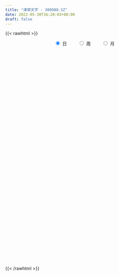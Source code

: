 ```yaml
---
title: "津荣天宇 - 300988.SZ"
date: 2022-05-30T16:20:03+08:00
draft: false
---
```

{{< rawhtml >}}
    <div style="text-align: center">
        <label style="padding: 1rem;"><input style="margin-right: .5rem" type="radio" name="period" value="D" checked onclick="period_change(this)">日</label>
        <label style="padding: 1rem;"><input style="margin-right: .5rem" type="radio" name="period" value="W" onclick="period_change(this)">周</label>
        <label style="padding: 1rem;"><input style="margin-right: .5rem" type="radio" name="period" value="M" onclick="period_change(this)">月</label>
    </div>
    <div id="chart" style="height: 700px;"></div> 
    <script type="text/javascript">
        const D_v = [49458.99,36265.23,30743.48,29973.37,25847.54,26991.52,23475.15,27943.26,15982.0,18000.22,36722.69,77947.11,48725.01,29952.4,20999.15,18208.72,14392.85,15678.54,17836.62,25659.06,15122.38,13561.24,10524.82,14047.04,11766.47,10066.08,10383.35,17040.26,12874.15,6975.99,7990.74,13260.11,5774.93,8443.81,10790.5,9726.62,5377.0,6477.76,7794.55,20024.31,11959.0,14164.68,9656.36,10997.77,6393.0,9428.18,12750.55,38485.65,23108.32,13194.73,9092.73,8238.0,11886.94,13099.81,24185.56,20824.9,15867.9,10595.7,12316.78,9730.63,27994.0,23168.0,28387.67,25656.9,14638.0,9678.0,13150.08,31573.27,18461.53,22911.0,15333.0,33371.36,20552.4,16618.19,23070.52,11030.82,10367.18,17137.65,14520.54,10143.54,11353.25,8668.6,6772.34,6325.0,10547.72,8419.0,6274.7,5551.92,3045.92,6268.0,5333.0,2640.0,4512.0,2261.0,3404.0,2433.72,3716.0,4795.14,4813.21,3992.0,2823.71,3205.93,4531.12,3552.99,2498.78,2592.0,4132.78,3918.0,25202.27,16256.2,10330.38,10247.27,5618.0,6776.0,9672.65,9790.0,12957.93,13805.24,32248.0,24669.01,23004.23,23217.99,28292.0,35179.52,42753.78,55981.4,39595.89,45439.72,37306.78,22098.28,25986.42,23054.63,16855.7,19729.0,19112.7,13642.0,11436.0,8931.52,9089.52,8781.52,12341.3,8001.0,7331.0,7661.0,9365.0,6957.0,4368.52,8371.16,9659.0,11390.0,4819.0,4658.0,3954.56,4259.0,4887.56,6163.0,7135.51,5520.99,5968.0,7863.64,5664.0,5042.79,4771.0,5344.0,6805.0,6055.0,4116.44,10121.94,5147.0,3777.0,4846.0,3590.0,6470.95,3722.1,3625.85,2814.0,3821.0,3886.0,4222.21,2957.79,2593.99,6593.71,5022.93,3525.63,3646.0,3914.84,4476.0,6696.26,6147.63,5538.72,5286.72,3492.0,4051.84,3992.0,4476.0,6477.93,7347.62,6177.0,4090.0,3864.93,7008.78,5286.33,5627.0,7154.68,21146.53,11918.53,7133.0,5696.0,7911.12,47712.99,118636.13,116487.07,115310.27,93471.88,82496.07,96507.15,80135.66,68410.56,56923.68,53908.07,45091.36,54104.99,67492.66,63381.47,44410.39,38023.85,26237.66,26459.0,35099.6,29549.56,22782.91,26043.35,27203.89,62186.15,55798.38,37789.49,49454.25,38249.06,53287.32,46489.97,43720.06,39931.58,29502.3,112656.18,100109.81,95788.63,61184.05,54003.3,37222.49,31579.5]
const D_histogram = [0.0,-0.0170393162,-0.0264361672,-0.0569169118,-0.0599435179,-0.0454735004,-0.0551023215,-0.1045921465,-0.1150385934,-0.1099421667,-0.0572254218,0.1777699049,0.1694000979,0.0888609319,0.0317733126,-0.0205671448,-0.0514870502,-0.0828908378,-0.0640890178,-0.165893946,-0.2277158506,-0.2402063567,-0.2181368113,-0.2014923339,-0.194921986,-0.1841318811,-0.1513721065,-0.0853588697,-0.084157584,-0.0692244658,-0.0661185461,-0.0993025345,-0.0976302049,-0.0632033361,-0.0099072168,-0.0056168175,0.0052959513,0.0135148443,0.0352317083,0.0867879397,0.087393162,0.0975499723,0.0694853127,0.0159945509,-0.0158973167,-0.0495826745,-0.1071979784,-0.0176606561,-0.0150729077,-0.0643086991,-0.0706297135,-0.0606900402,-0.0099768816,0.0383784029,0.1343513161,0.2207094592,0.2203617139,0.2320333809,0.2321523564,0.2149989014,0.2588533372,0.2894985757,0.3338808664,0.2722451874,0.1995536309,0.1243412445,0.0547245628,0.1223215059,0.1296004903,0.1444918833,0.0916198994,0.1413364217,0.1373682096,0.1172409062,0.0110708381,-0.0548205282,-0.0929462763,-0.091049726,-0.0727603297,-0.0865025303,-0.1274960495,-0.1602647609,-0.1879012393,-0.2020072235,-0.162443166,-0.162725647,-0.162612858,-0.1830048715,-0.1774613853,-0.192141207,-0.1855634391,-0.1764965274,-0.1947944654,-0.1802821166,-0.1416874272,-0.1030684568,-0.0901490662,-0.0399792627,0.0098950134,0.0302010309,0.0526601869,0.0561666187,0.0432636747,0.0206534386,0.0187772806,0.0292504007,0.0524768412,0.0359195282,0.1056937627,0.1605799616,0.1884749985,0.1768007354,0.1626980958,0.1586992945,0.1640466555,0.1703794493,0.1920917538,0.2285493363,0.2507060132,0.267443981,0.3028728611,0.2457886102,0.2527773807,0.1987066909,0.2466694314,0.3540978834,0.3720378303,0.4087894113,0.3049486814,0.2232902937,0.1920264284,0.1094575743,0.0614413222,-0.0367800626,-0.148574871,-0.2556326673,-0.3306671241,-0.3489191808,-0.3428478722,-0.3119165449,-0.3000990611,-0.265359207,-0.2417446078,-0.2001098064,-0.2104780478,-0.2288369197,-0.2162458941,-0.2171489445,-0.2020359306,-0.2475878642,-0.2648785517,-0.2435896218,-0.2183874408,-0.1820598321,-0.1268722406,-0.0691555258,-0.0517780018,-0.0259965634,-0.0264959228,0.0171372803,0.0407184122,0.0753805604,0.0917759726,0.0703242671,0.0912026074,0.069759257,0.0670823403,-0.0023021409,-0.0532041949,-0.0809444963,-0.1322808015,-0.143345164,-0.1901834076,-0.1756280427,-0.1300005479,-0.0800056368,-0.0346385042,-0.0124167726,-0.0209635158,-0.0145272206,0.0041675998,0.0471444623,0.0649770497,0.0849716833,0.1149330734,0.1186955189,0.1316068156,0.1045905166,0.1082648058,0.1106780997,0.124583684,0.1267403629,0.1155024139,0.0863477647,0.0314552615,-0.048020803,-0.1220881132,-0.1407602242,-0.1350204865,-0.1488047036,-0.2205619026,-0.2139099679,-0.1762767745,-0.1211407675,-0.0080430821,0.0552610028,0.0955130193,0.1246237748,0.1192547174,0.3318874494,0.7128822366,1.2302321302,1.6212229913,1.7409952844,1.7639104511,1.6030310445,1.1554555413,0.5873744073,0.2132047108,-0.0487909831,-0.2241693719,-0.3376655243,-0.3669567944,-0.5089195208,-0.5711169781,-0.6920396606,-0.7465103215,-0.8033257313,-0.9320999463,-0.9408822855,-0.9369388313,-0.8618700606,-0.7251936537,-0.5441572782,-0.4902837243,-0.405583923,-0.306137896,-0.1980844814,-0.0926697276,0.0191461628,0.1304729384,0.1509226876,0.1601449743,0.1960772103,0.2241031611,0.0728859703,-0.0252867865,-0.1277661426,-0.2030307374,-0.2408749886]
const D_fast = [0.0,-0.0212991453,-0.0373050381,-0.0820150107,-0.1000274962,-0.0969258538,-0.1203302553,-0.1959681169,-0.2351742122,-0.2575633272,-0.2191529377,0.0602848652,0.0942650828,0.0359411497,-0.0132031415,-0.0706853851,-0.114477053,-0.1666035501,-0.1638239845,-0.3071023992,-0.4258532665,-0.4983953618,-0.5308600192,-0.5645886252,-0.6067487738,-0.6419916393,-0.6470748912,-0.6024013719,-0.6222394822,-0.6246124805,-0.6380361973,-0.6960458193,-0.7187810409,-0.7001550061,-0.649335691,-0.6464494961,-0.6342127394,-0.6226151353,-0.5920903443,-0.5188371279,-0.4963836151,-0.4618393118,-0.4725326432,-0.5220247673,-0.5578909641,-0.6039719904,-0.688386789,-0.6032646307,-0.6044451092,-0.6697580754,-0.6937365182,-0.6989693549,-0.6507504167,-0.5928005315,-0.4632397893,-0.3217042813,-0.2669615981,-0.1972815859,-0.1391245213,-0.102528251,0.0060395191,0.1090594015,0.2369119088,0.2433375266,0.2205343779,0.1764073027,0.1204717617,0.2186490812,0.2583281882,0.309342552,0.2793755429,0.3644261707,0.394800011,0.4039829341,0.3005805756,0.2209840773,0.15962176,0.1387558789,0.1388551928,0.1034873596,0.030619828,-0.0422150736,-0.1168268618,-0.1814346519,-0.182481386,-0.2234452786,-0.2639857042,-0.3301289356,-0.3689507956,-0.4316659191,-0.471479011,-0.5065362311,-0.5735327855,-0.6040909659,-0.6009181333,-0.5880662771,-0.597684153,-0.5575091652,-0.5051611358,-0.4773048605,-0.4416806578,-0.4241325713,-0.4262195967,-0.4436664731,-0.440848311,-0.4230625907,-0.3867169399,-0.3942943708,-0.2980966957,-0.2030655064,-0.1280517198,-0.095525799,-0.0689539147,-0.0332778923,0.0130811325,0.0620087886,0.1317440316,0.2253389481,0.3101721283,0.3937710914,0.5049181867,0.5092810884,0.5794642041,0.575070187,0.6847002854,0.8806532083,0.9916026127,1.1305515465,1.102947987,1.0771121727,1.0938549145,1.038650454,1.0059945324,0.898578132,0.7496396059,0.5786736426,0.4209724049,0.315490553,0.2358498935,0.1888020846,0.1255948031,0.0939948555,0.0571733028,0.0487806526,-0.0142071007,-0.0897752026,-0.1312456505,-0.186435937,-0.2218319058,-0.3292808055,-0.4127911308,-0.4523996064,-0.4817942856,-0.4909816349,-0.4675121036,-0.4270842703,-0.4226512467,-0.4033689491,-0.4104922892,-0.362574766,-0.3288140312,-0.2753067428,-0.2359673375,-0.2398379762,-0.196158984,-0.2001625202,-0.1860688518,-0.2560288682,-0.3202319709,-0.3682083964,-0.4526149019,-0.4995155555,-0.593899651,-0.6232512967,-0.6101239389,-0.580130437,-0.5434229305,-0.524305392,-0.5380930141,-0.5352885241,-0.5155518038,-0.4607888257,-0.4267119759,-0.3854744215,-0.326779763,-0.2933434378,-0.2475304372,-0.248399107,-0.2176586164,-0.1875757976,-0.1425242923,-0.1086825227,-0.0910448682,-0.0986125762,-0.1456412641,-0.2371225293,-0.3417118678,-0.3955740348,-0.4235894188,-0.4745748117,-0.6014724864,-0.6482980437,-0.6547340439,-0.6298832287,-0.5187963139,-0.4416769783,-0.377546707,-0.3172800078,-0.2928353858,0.0027692085,0.5619845549,1.386892481,2.1831890899,2.7382102042,3.2021029837,3.4419813382,3.2832697203,2.8620321881,2.5411636693,2.2669702296,2.0355494978,1.8376369644,1.7166064956,1.4474138891,1.2424371872,0.9485045896,0.7074063483,0.4497595057,0.0879603041,-0.1560426065,-0.3863338601,-0.5267326045,-0.5713546111,-0.5263575551,-0.5950549323,-0.6117511117,-0.5888395588,-0.5303072645,-0.4480599426,-0.3314575115,-0.1875125013,-0.1293320802,-0.0800735499,0.0048779886,0.0889297298,-0.0440659685,-0.148560422,-0.2829813137,-0.4090035929,-0.5070665911]
const D_slow = [0.0,-0.0042598291,-0.0108688709,-0.0250980988,-0.0400839783,-0.0514523534,-0.0652279338,-0.0913759704,-0.1201356188,-0.1476211604,-0.1619275159,-0.1174850397,-0.0751350152,-0.0529197822,-0.0449764541,-0.0501182403,-0.0629900028,-0.0837127123,-0.0997349667,-0.1412084532,-0.1981374159,-0.258189005,-0.3127232079,-0.3630962913,-0.4118267878,-0.4578597581,-0.4957027847,-0.5170425022,-0.5380818982,-0.5553880146,-0.5719176512,-0.5967432848,-0.621150836,-0.63695167,-0.6394284742,-0.6408326786,-0.6395086908,-0.6361299797,-0.6273220526,-0.6056250677,-0.5837767772,-0.5593892841,-0.5420179559,-0.5380193182,-0.5419936474,-0.554389316,-0.5811888106,-0.5856039746,-0.5893722015,-0.6054493763,-0.6231068047,-0.6382793147,-0.6407735351,-0.6311789344,-0.5975911054,-0.5424137406,-0.4873233121,-0.4293149668,-0.3712768777,-0.3175271524,-0.2528138181,-0.1804391742,-0.0969689576,-0.0289076607,0.020980747,0.0520660581,0.0657471988,0.0963275753,0.1287276979,0.1648506687,0.1877556436,0.223089749,0.2574318014,0.2867420279,0.2895097375,0.2758046054,0.2525680363,0.2298056048,0.2116155224,0.1899898899,0.1581158775,0.1180496873,0.0710743775,0.0205725716,-0.0200382199,-0.0607196317,-0.1013728462,-0.147124064,-0.1914894104,-0.2395247121,-0.2859155719,-0.3300397037,-0.3787383201,-0.4238088493,-0.4592307061,-0.4849978203,-0.5075350868,-0.5175299025,-0.5150561492,-0.5075058914,-0.4943408447,-0.48029919,-0.4694832714,-0.4643199117,-0.4596255916,-0.4523129914,-0.4391937811,-0.430213899,-0.4037904583,-0.363645468,-0.3165267183,-0.2723265345,-0.2316520105,-0.1919771869,-0.150965523,-0.1083706607,-0.0603477222,-0.0032103882,0.0594661151,0.1263271104,0.2020453256,0.2634924782,0.3266868234,0.3763634961,0.438030854,0.5265553248,0.6195647824,0.7217621352,0.7979993056,0.853821879,0.9018284861,0.9291928797,0.9445532102,0.9353581946,0.8982144768,0.83430631,0.751639529,0.6644097338,0.5786977657,0.5007186295,0.4256938642,0.3593540625,0.2989179105,0.2488904589,0.196270947,0.1390617171,0.0850002436,0.0307130074,-0.0197959752,-0.0816929413,-0.1479125792,-0.2088099846,-0.2634068448,-0.3089218028,-0.340639863,-0.3579287444,-0.3708732449,-0.3773723858,-0.3839963664,-0.3797120464,-0.3695324433,-0.3506873032,-0.3277433101,-0.3101622433,-0.2873615914,-0.2699217772,-0.2531511921,-0.2537267273,-0.267027776,-0.2872639001,-0.3203341005,-0.3561703915,-0.4037162434,-0.4476232541,-0.480123391,-0.5001248002,-0.5087844263,-0.5118886194,-0.5171294984,-0.5207613035,-0.5197194036,-0.507933288,-0.4916890256,-0.4704461048,-0.4417128364,-0.4120389567,-0.3791372528,-0.3529896236,-0.3259234222,-0.2982538973,-0.2671079763,-0.2354228855,-0.2065472821,-0.1849603409,-0.1770965255,-0.1891017263,-0.2196237546,-0.2548138106,-0.2885689323,-0.3257701082,-0.3809105838,-0.4343880758,-0.4784572694,-0.5087424613,-0.5107532318,-0.4969379811,-0.4730597263,-0.4419037826,-0.4120901032,-0.3291182409,-0.1508976817,0.1566603508,0.5619660986,0.9972149198,1.4381925325,1.8389502937,2.127814179,2.2746577808,2.3279589585,2.3157612127,2.2597188698,2.1753024887,2.0835632901,1.9563334099,1.8135541654,1.6405442502,1.4539166698,1.253085237,1.0200602504,0.784839679,0.5506049712,0.3351374561,0.1538390426,0.0177997231,-0.104771208,-0.2061671887,-0.2827016627,-0.3322227831,-0.355390215,-0.3506036743,-0.3179854397,-0.2802547678,-0.2402185242,-0.1911992216,-0.1351734314,-0.1169519388,-0.1232736354,-0.1552151711,-0.2059728554,-0.2661916026]
const D_data = [['2021-05-19', 23.7525, 23.1968, 23.0878, 24.2809],['2021-05-20', 23.0442, 22.9298, 22.6738, 23.4092],['2021-05-21', 22.9625, 22.9353, 22.7882, 23.2948],['2021-05-24', 22.7718, 22.5267, 22.2107, 22.9625],['2021-05-25', 22.5104, 22.7283, 22.287, 22.7283],['2021-05-26', 22.6193, 22.9298, 22.4722, 23.0497],['2021-05-27', 22.8372, 22.5921, 22.5594, 22.9898],['2021-05-28', 22.4995, 21.8566, 21.8457, 22.652],['2021-05-31', 21.8566, 22.08, 21.8076, 22.1453],['2021-06-01', 21.9601, 22.1508, 21.8893, 22.2706],['2021-06-02', 22.1508, 22.8154, 22.0473, 23.1423],['2021-06-03', 22.7228, 25.9098, 22.6139, 26.4764],['2021-06-04', 24.5151, 23.5999, 23.5073, 24.7875],['2021-06-07', 23.5672, 22.5485, 22.543, 23.5727],['2021-06-08', 22.761, 22.5104, 22.2761, 23.0987],['2021-06-09', 22.5866, 22.2706, 22.0636, 22.5921],['2021-06-10', 22.0909, 22.2761, 22.0691, 22.4559],['2021-06-11', 22.3306, 22.0364, 21.9492, 22.3306],['2021-06-15', 22.0909, 22.5594, 21.9056, 22.5866],['2021-06-16', 22.336, 20.7126, 20.402, 22.4341],['2021-06-17', 20.4565, 20.5873, 20.1623, 20.669],['2021-06-18', 20.5437, 20.7834, 20.2822, 20.9087],['2021-06-21', 20.6363, 21.0177, 20.6363, 21.0667],['2021-06-22', 21.0667, 20.8379, 20.7017, 21.35],['2021-06-23', 20.8379, 20.56, 20.5491, 20.9468],['2021-06-24', 20.4347, 20.4456, 20.2767, 20.5655],['2021-06-25', 20.4293, 20.6363, 20.3803, 20.6635],['2021-06-28', 20.5982, 21.1538, 20.3966, 21.5951],['2021-06-29', 21.083, 20.3803, 20.3258, 21.083],['2021-06-30', 20.304, 20.4565, 20.2931, 20.5764],['2021-07-01', 20.4402, 20.2223, 20.2168, 20.5165],['2021-07-02', 20.1787, 19.5358, 19.5032, 20.2223],['2021-07-05', 19.5576, 19.7211, 19.5467, 19.7538],['2021-07-06', 19.6121, 20.0752, 19.6121, 20.1351],['2021-07-07', 20.0752, 20.4293, 19.9226, 20.4892],['2021-07-08', 20.4347, 19.8736, 19.7864, 20.4674],['2021-07-09', 19.6938, 19.9063, 19.6557, 20.0316],['2021-07-12', 20.1024, 19.8409, 19.7919, 20.255],['2021-07-13', 19.8191, 20.0207, 19.8137, 20.255],['2021-07-14', 19.9935, 20.5546, 19.6611, 20.9577],['2021-07-15', 20.1569, 20.0425, 19.7756, 20.2495],['2021-07-16', 20.718, 20.1841, 20.1678, 21.2301],['2021-07-19', 19.5576, 19.6448, 19.4541, 19.8191],['2021-07-20', 19.6557, 19.0619, 18.8985, 19.6938],['2021-07-21', 19.0619, 19.0238, 19.0129, 19.2417],['2021-07-22', 19.0401, 18.7187, 18.5716, 19.0946],['2021-07-23', 18.8331, 18.0268, 18.0159, 18.8331],['2021-07-26', 18.3537, 19.8246, 18.2393, 21.0231],['2021-07-27', 19.4923, 18.8876, 18.7949, 19.5576],['2021-07-28', 18.528, 17.9941, 17.6073, 18.7078],['2021-07-29', 18.0867, 18.2393, 18.0867, 18.419],['2021-07-30', 18.4681, 18.3101, 18.1358, 18.4681],['2021-08-02', 18.4692, 18.8661, 18.403, 19.5718],['2021-08-03', 18.6952, 19.026, 18.6952, 19.3954],['2021-08-04', 19.0205, 19.9963, 18.9654, 20.6469],['2021-08-05', 19.7317, 20.4319, 19.5883, 20.5587],['2021-08-06', 20.2334, 19.6821, 19.5883, 20.6028],['2021-08-09', 19.6821, 19.9798, 19.2961, 20.057],['2021-08-10', 20.3161, 19.9963, 19.8805, 20.4815],['2021-08-11', 19.853, 19.864, 19.6269, 19.9853],['2021-08-12', 19.9853, 20.8509, 19.9577, 21.4077],['2021-08-13', 20.8729, 21.0769, 20.5642, 21.314],['2021-08-16', 21.3195, 21.6834, 20.6965, 21.7826],['2021-08-17', 21.6558, 20.5421, 20.5256, 22.3449],['2021-08-18', 20.2885, 20.2279, 20.0459, 20.6744],['2021-08-19', 20.057, 19.9302, 19.8364, 20.2554],['2021-08-20', 19.7923, 19.6876, 19.6655, 20.6744],['2021-08-23', 19.8585, 21.4849, 19.8585, 21.6944],['2021-08-24', 21.5069, 21.0493, 20.8068, 21.6558],['2021-08-25', 21.3305, 21.336, 20.9997, 22.2512],['2021-08-26', 21.121, 20.5035, 20.476, 21.3415],['2021-08-27', 20.5642, 21.9039, 20.509, 22.1079],['2021-08-30', 21.4573, 21.5014, 21.3085, 21.8267],['2021-08-31', 21.6503, 21.3746, 20.6689, 21.7771],['2021-09-01', 21.2258, 20.0459, 20.0404, 21.6117],['2021-09-02', 19.8475, 20.1066, 19.6821, 20.2665],['2021-09-03', 20.0129, 20.1507, 19.9191, 20.5587],['2021-09-06', 20.09, 20.5146, 19.4119, 20.713],['2021-09-07', 20.7847, 20.7406, 20.4098, 21.1155],['2021-09-08', 20.6414, 20.3161, 20.3161, 20.7296],['2021-09-09', 20.09, 19.7648, 19.6324, 20.1341],['2021-09-10', 19.6545, 19.5718, 19.5112, 19.853],['2021-09-13', 19.7868, 19.3458, 19.2355, 19.7923],['2021-09-14', 19.23, 19.252, 19.1749, 19.4781],['2021-09-15', 19.3458, 19.8475, 19.3458, 19.8861],['2021-09-16', 20.0129, 19.3182, 19.2961, 20.0129],['2021-09-17', 19.1914, 19.1804, 18.9102, 19.4615],['2021-09-22', 19.026, 18.7117, 18.5243, 19.026],['2021-09-23', 18.8551, 18.8275, 18.7834, 18.9654],['2021-09-24', 18.8, 18.3699, 18.3534, 18.8551],['2021-09-27', 18.3699, 18.4251, 18.1935, 18.7944],['2021-09-28', 18.392, 18.3093, 18.2266, 18.4416],['2021-09-29', 18.2486, 17.7414, 17.6422, 18.5188],['2021-09-30', 17.7414, 17.9344, 17.7414, 18.0612],['2021-10-08', 17.984, 18.188, 17.984, 18.2927],['2021-10-11', 18.0832, 18.2321, 18.0832, 18.2762],['2021-10-12', 18.2872, 17.9013, 17.8241, 18.2872],['2021-10-13', 17.9234, 18.414, 17.9234, 18.4692],['2021-10-14', 18.3368, 18.596, 18.2266, 18.6897],['2021-10-15', 18.6897, 18.3589, 18.3313, 18.6897],['2021-10-18', 18.3644, 18.4637, 18.2321, 18.5463],['2021-10-19', 18.3589, 18.2707, 18.2542, 18.5078],['2021-10-20', 18.2707, 18.0116, 17.8958, 18.3258],['2021-10-21', 18.0005, 17.7525, 17.7414, 18.1659],['2021-10-22', 17.7194, 17.8958, 17.7194, 17.9068],['2021-10-25', 18.0061, 18.0281, 17.973, 18.1715],['2021-10-26', 18.1825, 18.2486, 18.0612, 18.3865],['2021-10-27', 18.1384, 17.7414, 17.7304, 18.3479],['2021-10-28', 18.2817, 18.9654, 18.188, 19.445],['2021-10-29', 18.822, 19.1693, 18.4692, 19.252],['2021-11-01', 19.1859, 19.1473, 18.7724, 19.2686],['2021-11-02', 19.0205, 18.8, 18.4251, 19.2686],['2021-11-03', 18.6401, 18.8, 18.5739, 18.8441],['2021-11-04', 18.6621, 18.9764, 18.6621, 19.0315],['2021-11-05', 18.9378, 19.2024, 18.7062, 19.2741],['2021-11-08', 19.2024, 19.3623, 18.7724, 19.3844],['2021-11-09', 19.3623, 19.7648, 19.2851, 19.9467],['2021-11-10', 19.7648, 20.272, 19.4891, 20.272],['2021-11-11', 20.9556, 20.4484, 20.4484, 22.152],['2021-11-12', 20.2499, 20.7075, 19.7703, 20.7737],['2021-11-15', 20.6248, 21.336, 20.509, 21.3691],['2021-11-16', 20.9556, 20.3712, 20.0459, 21.1155],['2021-11-17', 20.2058, 21.2809, 20.2058, 21.766],['2021-11-18', 21.4353, 20.6193, 20.6193, 22.2016],['2021-11-19', 20.5862, 22.1189, 20.5862, 22.9514],['2021-11-22', 21.7936, 23.5964, 21.6503, 23.9327],['2021-11-23', 23.1554, 23.1885, 22.786, 23.3373],['2021-11-24', 22.9073, 23.9823, 22.9073, 24.6274],['2021-11-25', 23.6516, 22.4331, 22.2236, 23.9107],['2021-11-26', 22.3284, 22.5379, 22.0748, 23.431],['2021-11-29', 21.948, 23.1554, 21.8873, 23.5964],['2021-11-30', 23.1388, 22.4552, 22.3063, 23.3318],['2021-12-01', 22.4993, 22.7364, 22.0803, 22.9348],['2021-12-02', 22.7694, 21.8543, 21.6172, 22.7694],['2021-12-03', 22.1575, 21.1706, 20.8839, 22.1575],['2021-12-06', 21.1596, 20.5973, 20.5366, 21.3526],['2021-12-07', 20.68, 20.3822, 20.0625, 20.7902],['2021-12-08', 20.3712, 20.6689, 20.3216, 20.8123],['2021-12-09', 20.68, 20.7516, 20.5752, 21.11],['2021-12-10', 20.6689, 20.9777, 20.4484, 21.0824],['2021-12-13', 20.9611, 20.6744, 20.3767, 21.0824],['2021-12-14', 20.4263, 20.917, 20.3602, 21.0273],['2021-12-15', 21.11, 20.7792, 20.3988, 21.1927],['2021-12-16', 20.8068, 21.0438, 20.7737, 21.099],['2021-12-17', 21.0107, 20.3436, 20.2113, 21.0107],['2021-12-20', 20.294, 20.0129, 19.9577, 20.509],['2021-12-21', 20.0129, 20.2224, 20.0129, 20.2885],['2021-12-22', 20.2279, 19.9191, 19.864, 20.3712],['2021-12-23', 19.9191, 19.9908, 19.3788, 20.3216],['2021-12-24', 19.9357, 18.9598, 18.9488, 20.0404],['2021-12-27', 18.9929, 18.9212, 18.6952, 19.1032],['2021-12-28', 18.9268, 19.1859, 18.9212, 19.2631],['2021-12-29', 19.026, 19.1418, 18.8716, 19.2851],['2021-12-30', 19.0866, 19.2465, 19.0866, 19.4064],['2021-12-31', 19.241, 19.5608, 19.241, 19.5828],['2022-01-04', 19.5608, 19.7703, 19.4891, 19.8971],['2022-01-05', 19.7537, 19.3678, 19.1197, 19.8309],['2022-01-06', 19.3733, 19.5056, 19.2576, 19.5994],['2022-01-07', 19.3458, 19.1693, 19.1638, 19.5056],['2022-01-10', 19.1693, 19.7813, 19.026, 19.8034],['2022-01-11', 19.7868, 19.6821, 19.6821, 20.1121],['2022-01-12', 19.9302, 19.9743, 19.649, 20.0294],['2022-01-13', 19.9688, 19.9026, 19.7813, 20.0956],['2022-01-14', 19.853, 19.434, 19.4119, 20.0239],['2022-01-17', 19.434, 19.9853, 19.1859, 20.1727],['2022-01-18', 19.9853, 19.4781, 19.4726, 20.0514],['2022-01-19', 19.6269, 19.6655, 19.3402, 19.6821],['2022-01-20', 19.4726, 18.6235, 18.5243, 19.66],['2022-01-21', 18.607, 18.4692, 18.2486, 18.9874],['2022-01-24', 18.4857, 18.4526, 18.3754, 18.8],['2022-01-25', 18.4637, 17.8131, 17.7249, 18.5629],['2022-01-26', 17.8131, 17.9895, 17.8076, 18.1604],['2022-01-27', 18.0005, 17.1956, 17.1791, 18.0005],['2022-01-28', 17.554, 17.6698, 17.2011, 17.7249],['2022-02-07', 18.0226, 18.0336, 17.6698, 18.3754],['2022-02-08', 18.0116, 18.1935, 17.9234, 18.2321],['2022-02-09', 18.0336, 18.2762, 18.0336, 18.2927],['2022-02-10', 18.2762, 18.0777, 17.9344, 18.2762],['2022-02-11', 18.0777, 17.6422, 17.5871, 18.1329],['2022-02-14', 17.5981, 17.7359, 17.4051, 17.9895],['2022-02-15', 17.7414, 17.8793, 17.5319, 17.9013],['2022-02-16', 17.9123, 18.2983, 17.8848, 18.4912],['2022-02-17', 18.21, 18.1218, 17.6973, 18.4637],['2022-02-18', 17.9399, 18.2431, 17.7359, 18.2762],['2022-02-21', 18.2431, 18.5188, 18.177, 18.5519],['2022-02-22', 18.5298, 18.3148, 18.0722, 18.6125],['2022-02-23', 18.4692, 18.5188, 18.1439, 18.5739],['2022-02-24', 18.4416, 18.0226, 17.7525, 18.811],['2022-02-25', 18.1329, 18.381, 18.0116, 18.6346],['2022-02-28', 18.3424, 18.4251, 17.6973, 18.6346],['2022-03-01', 18.7007, 18.6676, 18.414, 18.7393],['2022-03-02', 18.6511, 18.629, 18.4692, 18.7889],['2022-03-03', 18.6346, 18.5022, 18.392, 18.7448],['2022-03-04', 18.5298, 18.2211, 18.1218, 18.5739],['2022-03-07', 18.3479, 17.6918, 17.5871, 18.3479],['2022-03-08', 17.9564, 16.9861, 16.953, 18.0281],['2022-03-09', 16.9034, 16.5396, 15.9937, 17.1901],['2022-03-10', 16.8042, 16.8428, 16.727, 17.1791],['2022-03-11', 16.9806, 16.9641, 16.3025, 16.9806],['2022-03-14', 16.8703, 16.5396, 16.4844, 16.8703],['2022-03-15', 16.534, 15.3818, 15.3267, 16.5396],['2022-03-16', 15.4865, 15.9552, 15.2274, 15.9607],['2022-03-17', 16.0268, 16.2418, 16.0268, 16.512],['2022-03-18', 16.3356, 16.523, 15.9882, 16.5561],['2022-03-21', 17.2949, 17.5815, 16.7546, 18.6787],['2022-03-22', 18.0171, 17.3831, 17.3059, 18.2156],['2022-03-23', 17.3776, 17.3665, 17.1736, 17.7304],['2022-03-24', 17.3334, 17.4382, 17.2066, 17.5044],['2022-03-25', 17.339, 17.1074, 17.0743, 17.5319],['2022-03-28', 18.403, 20.5311, 17.9178, 20.5311],['2022-03-29', 22.163, 24.6384, 22.163, 24.6384],['2022-03-30', 24.8369, 29.5672, 24.1257, 29.5672],['2022-03-31', 32.4175, 31.6457, 29.8263, 35.0087],['2022-04-01', 32.0702, 31.0944, 30.6092, 33.1122],['2022-04-06', 31.0944, 31.8497, 29.1647, 31.8497],['2022-04-07', 32.2521, 30.7581, 27.5659, 32.9468],['2022-04-08', 29.7712, 26.9043, 26.5625, 30.1626],['2022-04-11', 25.3606, 23.6516, 23.646, 25.7355],['2022-04-12', 24.1919, 24.1753, 23.3373, 25.085],['2022-04-13', 23.7618, 24.2525, 23.3649, 25.1291],['2022-04-14', 23.8721, 24.3683, 23.8721, 25.3386],['2022-04-15', 23.7839, 24.451, 23.7839, 25.7355],['2022-04-18', 24.258, 25.1401, 24.0926, 26.4578],['2022-04-19', 24.6935, 23.1995, 22.7474, 24.7818],['2022-04-20', 23.2215, 23.4806, 22.4387, 23.635],['2022-04-21', 23.0892, 21.9866, 21.6723, 23.3704],['2022-04-22', 21.3967, 21.9866, 21.2699, 22.4276],['2022-04-25', 21.5014, 21.2258, 20.7737, 22.1795],['2022-04-26', 21.6007, 19.2851, 19.0205, 21.6062],['2022-04-27', 18.6897, 19.7923, 18.4912, 19.9191],['2022-04-28', 19.5718, 19.2796, 18.6401, 19.7262],['2022-04-29', 19.4615, 19.7262, 18.9157, 19.9302],['2022-05-05', 19.6821, 20.4705, 19.5001, 20.5256],['2022-05-06', 20.509, 21.3912, 20.0404, 21.3912],['2022-05-09', 20.7075, 20.0129, 19.671, 20.7626],['2022-05-10', 19.4781, 20.3933, 19.4781, 20.4815],['2022-05-11', 20.2775, 20.7571, 20.1231, 21.314],['2022-05-12', 20.6524, 21.1817, 20.5862, 21.2809],['2022-05-13', 21.7936, 21.5621, 20.7075, 22.1795],['2022-05-16', 21.347, 22.152, 21.2809, 22.5599],['2022-05-17', 21.948, 22.7639, 21.6944, 22.8521],['2022-05-18', 23.1554, 22.0527, 21.4353, 23.1554],['2022-05-19', 21.5014, 22.0803, 20.9722, 22.0968],['2022-05-20', 21.76, 22.65, 21.28, 24.71],['2022-05-23', 22.67, 22.87, 22.6, 23.86],['2022-05-24', 22.7, 20.39, 20.39, 23.26],['2022-05-25', 20.25, 20.38, 19.72, 20.9],['2022-05-26', 20.6, 19.7, 19.3, 20.79],['2022-05-27', 19.77, 19.4, 19.0, 20.09],['2022-05-30', 19.56, 19.35, 19.19, 19.76]]
const W_v = [295397.72,227295.53,134230.84,197377.03,99231.66,72179.3,56787.76,58141.25,40112.86,60420.3,49225.86,92119.43,85865.11,83805.11,91510.65,121650.16,81639.11,61823.58,38338.76,14865.84,14746.0,3404.0,19750.07,16612.53,52101.25,42644.3,93470.18,152447.52,200422.07,104738.45,51880.56,44699.3,40745.68,22578.12,24787.5,28685.43,32245.38,22406.05,18369.06,20694.05,24880.73,22361.28,28568.55,28941.72,53805.18,491618.34,259138.88,278438.66,239546.03,139934.42,89390.04,234578.5,272300.09,348308.28,31579.5]
const W_histogram = [0.0,-0.2398905983,-0.445967271,-0.4389372537,-0.5087364407,-0.6020567979,-0.6332795979,-0.6833444898,-0.6471614916,-0.5632576448,-0.6079602881,-0.5737885466,-0.4211851371,-0.1999357665,-0.1244777589,0.0860300921,0.1166291027,0.1075359482,0.0857619075,0.0302397125,-0.019661905,-0.0194031626,0.0070480608,0.0080531443,0.1038637923,0.1746780222,0.3196542572,0.4968056345,0.6203722297,0.5884639098,0.5343858482,0.4398727565,0.2761236422,0.203598687,0.1282500714,0.0966663823,0.0154852305,-0.0820068523,-0.1351702314,-0.1173448437,-0.0852396342,-0.0646777391,-0.1222958036,-0.1735475494,-0.1522817444,0.7689915698,1.0443047409,1.0087685742,0.7772533654,0.4462859855,0.3198264499,0.2320987662,0.2312380848,0.0075073936,-0.1399861562]
const W_fast = [0.0,-0.2998632479,-0.6174317384,-0.7201360345,-0.9171193316,-1.1609538883,-1.3504965878,-1.5713976021,-1.6970049768,-1.7539155413,-1.9506082566,-2.0598836517,-2.0125765264,-1.8413110975,-1.7969725296,-1.5649571556,-1.5052008693,-1.4874100368,-1.4877436007,-1.5357058675,-1.5905229612,-1.5951150095,-1.5669017709,-1.5638834013,-1.4421068052,-1.3276230697,-1.1027332705,-0.8013804845,-0.5227208319,-0.4075131743,-0.327994774,-0.3125396766,-0.4072578803,-0.4288831637,-0.4721692615,-0.479586355,-0.5568961991,-0.674889995,-0.761845932,-0.7733567552,-0.7625614542,-0.7581689939,-0.8463610093,-0.9409996424,-0.9578042736,0.1557169331,0.6921062895,0.9087622663,0.8715603989,0.6521645153,0.6056615921,0.5759586,0.6329074398,0.411053597,0.2285635082]
const W_slow = [0.0,-0.0599726496,-0.1714644673,-0.2811987808,-0.4083828909,-0.5588970904,-0.7172169899,-0.8880531123,-1.0498434852,-1.1906578964,-1.3426479685,-1.4860951051,-1.5913913894,-1.641375331,-1.6724947707,-1.6509872477,-1.621829972,-1.594945985,-1.5735055081,-1.56594558,-1.5708610562,-1.5757118469,-1.5739498317,-1.5719365456,-1.5459705975,-1.502301092,-1.4223875277,-1.298186119,-1.1430930616,-0.9959770842,-0.8623806221,-0.752412433,-0.6833815225,-0.6324818507,-0.6004193329,-0.5762527373,-0.5723814297,-0.5928831427,-0.6266757006,-0.6560119115,-0.67732182,-0.6934912548,-0.7240652057,-0.7674520931,-0.8055225292,-0.6132746367,-0.3521984515,-0.1000063079,0.0943070334,0.2058785298,0.2858351423,0.3438598338,0.401669355,0.4035462034,0.3685496644]
const W_data = [['2021-05-14', 27.7838, 26.6943, 26.3674, 35.9555],['2021-05-21', 26.1495, 22.9353, 22.6738, 26.8577],['2021-05-28', 22.7718, 21.8566, 21.8457, 23.0497],['2021-06-04', 21.8566, 23.5999, 21.8076, 26.4764],['2021-06-11', 23.5672, 22.0364, 21.9492, 23.5727],['2021-06-18', 22.0909, 20.7834, 20.1623, 22.5866],['2021-06-25', 20.6363, 20.6363, 20.2767, 21.35],['2021-07-02', 20.5982, 19.5358, 19.5032, 21.5951],['2021-07-09', 19.5576, 19.9063, 19.5467, 20.4892],['2021-07-16', 20.1024, 20.1841, 19.6611, 21.2301],['2021-07-23', 19.5576, 18.0268, 18.0159, 19.8191],['2021-07-30', 18.3537, 18.3101, 17.6073, 21.0231],['2021-08-06', 18.4692, 19.6821, 18.403, 20.6469],['2021-08-13', 19.6821, 21.0769, 19.2961, 21.4077],['2021-08-20', 21.3195, 19.6876, 19.6655, 22.3449],['2021-08-27', 19.8585, 21.9039, 19.8585, 22.2512],['2021-09-03', 21.4573, 20.1507, 19.6821, 21.8267],['2021-09-10', 20.09, 19.5718, 19.4119, 21.1155],['2021-09-17', 19.7868, 19.1804, 18.9102, 20.0129],['2021-09-24', 19.026, 18.3699, 18.3534, 19.026],['2021-09-30', 18.3699, 17.9344, 17.6422, 18.7944],['2021-10-08', 17.984, 18.188, 17.984, 18.2927],['2021-10-15', 18.0832, 18.3589, 17.8241, 18.6897],['2021-10-22', 18.3644, 17.8958, 17.7194, 18.5463],['2021-10-29', 18.0061, 19.1693, 17.7304, 19.445],['2021-11-05', 19.1859, 19.2024, 18.4251, 19.2741],['2021-11-12', 19.2024, 20.7075, 18.7724, 22.152],['2021-11-19', 20.6248, 22.1189, 20.0459, 22.9514],['2021-11-26', 21.7936, 22.5379, 21.6503, 24.6274],['2021-12-03', 21.948, 21.1706, 20.8839, 23.5964],['2021-12-10', 21.1596, 20.9777, 20.0625, 21.3526],['2021-12-17', 20.9611, 20.3436, 20.2113, 21.1927],['2021-12-24', 20.294, 18.9598, 18.9488, 20.509],['2021-12-31', 18.9929, 19.5608, 18.6952, 19.5828],['2022-01-07', 19.5608, 19.1693, 19.1197, 19.8971],['2022-01-14', 19.1693, 19.434, 19.026, 20.1121],['2022-01-21', 19.434, 18.4692, 18.2486, 20.1727],['2022-01-28', 18.4857, 17.6698, 17.1791, 18.8],['2022-02-11', 18.0226, 17.6422, 17.5871, 18.3754],['2022-02-18', 17.5981, 18.2431, 17.4051, 18.4912],['2022-02-25', 18.2431, 18.381, 17.7525, 18.811],['2022-03-04', 18.3424, 18.2211, 17.6973, 18.7889],['2022-03-11', 18.3479, 16.9641, 15.9937, 18.3479],['2022-03-18', 16.8703, 16.523, 15.2274, 16.8703],['2022-03-25', 17.2949, 17.1074, 16.7546, 18.6787],['2022-04-01', 18.403, 31.0944, 17.9178, 35.0087],['2022-04-08', 31.0944, 26.9043, 26.5625, 32.9468],['2022-04-15', 25.3606, 24.451, 23.3373, 25.7355],['2022-04-22', 24.258, 21.9866, 21.2699, 26.4578],['2022-04-29', 21.5014, 19.7262, 18.4912, 22.1795],['2022-05-06', 19.6821, 21.3912, 19.5001, 21.3912],['2022-05-13', 20.7075, 21.5621, 19.4781, 22.1795],['2022-05-20', 21.347, 22.65, 20.9722, 24.71],['2022-05-27', 22.67, 19.4, 19.0, 23.86],['2022-06-02', 19.56, 19.35, 19.19, 19.76]]
const M_v = [672906.09,446484.15,263129.3,420001.6199999999,174242.7,91867.85,538025.12,215601.06,108124.36,69482.56,526284.47,1010529.87,976156.41]
const M_histogram = [0.0,-0.1036079772,-0.2998582388,-0.2106562245,-0.3618490005,-0.3566121115,-0.1218998458,-0.1497953377,-0.276449899,-0.2888545213,0.5671654582,0.3169480372,0.1224233056]
const M_fast = [0.0,-0.1295099715,-0.4007247928,-0.3641868347,-0.6058418608,-0.6897579997,-0.4855206953,-0.5508650217,-0.7466320577,-0.8312503103,0.1665610337,-0.004419378,-0.1683382832]
const M_slow = [0.0,-0.0259019943,-0.100866554,-0.1535306101,-0.2439928603,-0.3331458881,-0.3636208496,-0.401069684,-0.4701821587,-0.5423957891,-0.4006044245,-0.3213674152,-0.2907615888]
const M_data = [['2021-05-31', 27.7838, 22.08, 21.8076, 35.9555],['2021-06-30', 21.9601, 20.4565, 20.1623, 26.4764],['2021-07-30', 20.4402, 18.3101, 17.6073, 21.2301],['2021-08-31', 18.4692, 21.3746, 18.403, 22.3449],['2021-09-30', 21.2258, 17.9344, 17.6422, 21.6117],['2021-10-29', 17.984, 19.1693, 17.7194, 19.445],['2021-11-30', 19.1859, 22.4552, 18.4251, 24.6274],['2021-12-31', 22.4993, 19.5608, 18.6952, 22.9348],['2022-01-28', 19.5608, 17.6698, 17.1791, 20.1727],['2022-02-28', 18.0226, 18.4251, 17.4051, 18.811],['2022-03-31', 18.7007, 31.6457, 15.2274, 35.0087],['2022-04-29', 32.0702, 19.7262, 18.4912, 33.1122],['2022-05-31', 19.6821, 19.35, 19.0, 24.71]]
        const D_a = [null,null,null,null,null,null,null,null,null,null,null,null,null,null,null,null,null,null,null,null,20.1623,null,null,null,null,null,null,21.5951,null,null,null,19.5032,null,null,null,null,null,null,null,null,null,21.2301,null,null,null,null,null,null,null,17.6073,null,null,null,null,null,null,null,null,null,null,null,null,null,22.3449,null,null,null,null,null,null,null,null,null,null,null,null,null,null,null,null,null,null,null,null,null,null,null,null,null,null,null,null,17.6422,null,null,null,null,null,18.6897,null,null,null,null,null,17.7194,null,null,null,null,null,null,null,null,null,null,null,null,null,null,null,null,null,null,null,null,null,null,24.6274,null,null,null,null,null,null,null,null,20.0625,null,null,null,null,null,21.1927,null,null,null,null,null,null,null,18.6952,null,null,null,null,null,null,null,null,null,20.1121,null,null,null,null,null,null,null,null,null,null,null,17.1791,null,null,null,null,null,null,null,null,null,null,null,null,null,null,null,null,null,null,18.7889,null,null,null,null,null,null,null,null,null,15.2274,null,null,null,null,null,null,null,null,null,null,35.0087,null,null,null,null,null,23.3373,null,null,null,26.4578,null,null,null,null,null,null,18.4912,null,null,null,null,null,null,null,null,null,null,null,null,null,24.71,null,null,null,null,null,null]
const W_a = [null,null,null,null,null,null,null,null,null,null,null,17.6073,null,null,null,null,null,null,null,null,null,null,null,null,null,null,null,null,24.6274,null,null,null,null,null,null,null,null,null,null,null,null,null,null,15.2274,null,null,null,null,null,null,null,null,24.71,null,null]
const M_a = [null,null,null,null,null,null,null,null,null,null,15.2274,null,null]
        const D_b = [[{ coord: ['2021-06-17', 21.2301] }, { coord: ['2021-08-17', 20.1623] }],[{ coord: ['2021-09-29', 18.6897] }, { coord: ['2021-11-24', 17.7194] }],[{ coord: ['2021-11-24', 21.1927] }, { coord: ['2022-01-11', 20.0625] }],[{ coord: ['2022-01-27', 18.7889] }, { coord: ['2022-03-31', 17.1791] }],[{ coord: ['2022-03-31', 26.4578] }, { coord: ['2022-04-27', 23.3373] }]]
const W_b = [[{ coord: ['2021-07-30', 24.6274] }, { coord: ['2022-05-20', 17.6073] }]]
const M_b = []
    </script>
{{< /rawhtml >}}